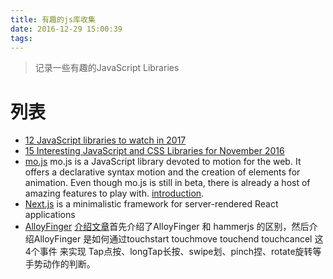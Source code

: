 ```yaml
---
title: 有趣的js库收集
date: 2016-12-29 15:00:39
tags: 
---
```


> 记录一些有趣的JavaScript Libraries

<!--more-->

# 列表

* [12 JavaScript libraries to watch in 2017](http://www.webdesignerdepot.com/2016/11/12-javascript-libraries-to-watch-in-2017/)
* [15 Interesting JavaScript and CSS Libraries for November 2016](http://tutorialzine.com/2016/11/15-interesting-javascript-and-css-libraries-for-november-2016/)
* [mo.js](http://mojs.io/) mo.js is a JavaScript library devoted to motion for the web. It offers a declarative syntax motion and the creation of elements for animation. Even though mo.js is still in beta, there is already a host of amazing features to play with. [introduction](https://css-tricks.com/introduction-mo-js/).
* [Next.js](https://github.com/zeit/next.js)  is a minimalistic framework for server-rendered React applications
* [AlloyFinger](https://github.com/AlloyTeam/AlloyFinger) [介绍文章](https://segmentfault.com/a/1190000007448808)首先介绍了AlloyFinger 和 hammerjs 的区别，然后介绍AlloyFinger 是如何通过touchstart touchmove touchend touchcancel 这4个事件 来实现 Tap点按、longTap长按、swipe划、pinch捏、rotate旋转等手势动作的判断。